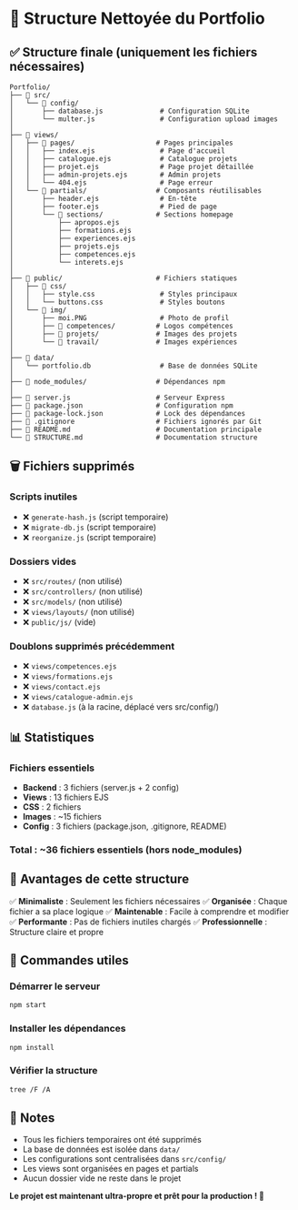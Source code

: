 # 🧹 Structure Nettoyée du Portfolio

## ✅ Structure finale (uniquement les fichiers nécessaires)

```
Portfolio/
├── 📂 src/
│   └── 📂 config/
│       ├── database.js              # Configuration SQLite
│       └── multer.js                # Configuration upload images
│
├── 📂 views/
│   ├── 📂 pages/                    # Pages principales
│   │   ├── index.ejs                # Page d'accueil
│   │   ├── catalogue.ejs            # Catalogue projets
│   │   ├── projet.ejs               # Page projet détaillée
│   │   ├── admin-projets.ejs        # Admin projets
│   │   └── 404.ejs                  # Page erreur
│   └── 📂 partials/                 # Composants réutilisables
│       ├── header.ejs               # En-tête
│       ├── footer.ejs               # Pied de page
│       └── 📂 sections/             # Sections homepage
│           ├── apropos.ejs
│           ├── formations.ejs
│           ├── experiences.ejs
│           ├── projets.ejs
│           ├── competences.ejs
│           └── interets.ejs
│
├── 📂 public/                       # Fichiers statiques
│   ├── 📂 css/
│   │   ├── style.css                # Styles principaux
│   │   └── buttons.css              # Styles boutons
│   └── 📂 img/
│       ├── moi.PNG                  # Photo de profil
│       ├── 📂 competences/          # Logos compétences
│       ├── 📂 projets/              # Images des projets
│       └── 📂 travail/              # Images expériences
│
├── 📂 data/
│   └── portfolio.db                 # Base de données SQLite
│
├── 📂 node_modules/                 # Dépendances npm
│
├── 📄 server.js                     # Serveur Express
├── 📄 package.json                  # Configuration npm
├── 📄 package-lock.json             # Lock des dépendances
├── 📄 .gitignore                    # Fichiers ignorés par Git
├── 📄 README.md                     # Documentation principale
└── 📄 STRUCTURE.md                  # Documentation structure

```

## 🗑️ Fichiers supprimés

### Scripts inutiles
- ❌ `generate-hash.js` (script temporaire)
- ❌ `migrate-db.js` (script temporaire)
- ❌ `reorganize.js` (script temporaire)

### Dossiers vides
- ❌ `src/routes/` (non utilisé)
- ❌ `src/controllers/` (non utilisé)
- ❌ `src/models/` (non utilisé)
- ❌ `views/layouts/` (non utilisé)
- ❌ `public/js/` (vide)

### Doublons supprimés précédemment
- ❌ `views/competences.ejs`
- ❌ `views/formations.ejs`
- ❌ `views/contact.ejs`
- ❌ `views/catalogue-admin.ejs`
- ❌ `database.js` (à la racine, déplacé vers src/config/)

## 📊 Statistiques

### Fichiers essentiels
- **Backend** : 3 fichiers (server.js + 2 config)
- **Views** : 13 fichiers EJS
- **CSS** : 2 fichiers
- **Images** : ~15 fichiers
- **Config** : 3 fichiers (package.json, .gitignore, README)

### Total : ~36 fichiers essentiels (hors node_modules)

## 🎯 Avantages de cette structure

✅ **Minimaliste** : Seulement les fichiers nécessaires
✅ **Organisée** : Chaque fichier a sa place logique
✅ **Maintenable** : Facile à comprendre et modifier
✅ **Performante** : Pas de fichiers inutiles chargés
✅ **Professionnelle** : Structure claire et propre

## 🚀 Commandes utiles

### Démarrer le serveur
```bash
npm start
```

### Installer les dépendances
```bash
npm install
```

### Vérifier la structure
```bash
tree /F /A
```

## 📝 Notes

- Tous les fichiers temporaires ont été supprimés
- La base de données est isolée dans `data/`
- Les configurations sont centralisées dans `src/config/`
- Les views sont organisées en pages et partials
- Aucun dossier vide ne reste dans le projet

**Le projet est maintenant ultra-propre et prêt pour la production ! 🎉**

